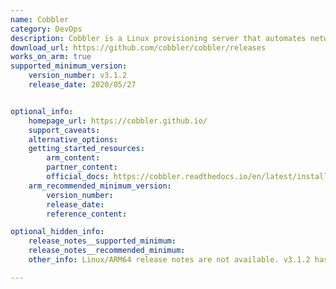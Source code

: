 ```yaml
---
name: Cobbler
category: DevOps
description: Cobbler is a Linux provisioning server that automates network-based system installations, simplifying the deployment and management of multiple operating systems across a network.
download_url: https://github.com/cobbler/cobbler/releases
works_on_arm: true
supported_minimum_version:
    version_number: v3.1.2
    release_date: 2020/05/27


optional_info:
    homepage_url: https://cobbler.github.io/
    support_caveats:
    alternative_options:
    getting_started_resources:
        arm_content:
        partner_content:
        official_docs: https://cobbler.readthedocs.io/en/latest/installation-guide.html
    arm_recommended_minimum_version:
        version_number:
        release_date:
        reference_content:

optional_hidden_info:
    release_notes__supported_minimum:
    release_notes__recommended_minimum:
    other_info: Linux/ARM64 release notes are not available. v3.1.2 has been successfully installed on the Neoverse N1, prior versions are failing to install.

---
```

